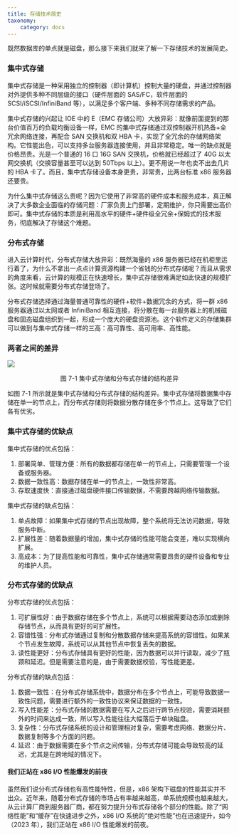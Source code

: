 ```yaml
---
title: 存储技术简史
taxonomy:
    category: docs
---
```


既然数据库的单点就是磁盘，那么接下来我们就来了解一下存储技术的发展简史。

### 集中式存储

集中式存储是一种采用独立的控制器（即计算机）控制大量的硬盘，并通过控制器对外提供多种不同层级的接口（硬件层面的 SAS/FC，软件层面的 SCSI/iSCSI/InfiniBand 等），以满足多个客户端、多种不同存储需求的产品。

集中式存储的兴起让 IOE 中的 E（EMC 存储公司）大放异彩：就像前面提到的那台价值百万的负载均衡设备一样，EMC 的集中式存储通过双控制器开机热备+全冗余网络连接，再配合 SAN 交换机和双 HBA 卡，实现了全冗余的存储网络架构。它性能出色，可以支持多台服务器连接使用，并且非常稳定。唯一的缺点就是价格昂贵。光是一个普通的 16 口 16G SAN 交换机，价格就已经超过了 40G 以太网交换机（交换容量甚至可以达到 50Tbps 以上）。更不用说一年也卖不出去几片的 HBA 卡了。而且，集中式存储设备本身更贵，非常贵，比两台标准 x86 服务器还要贵。

为什么集中式存储这么贵呢？因为它使用了非常高的硬件成本和服务成本，真正解决了大多数企业面临的存储问题：厂家负责上门部署，定期维护，你只需要出高价即可。集中式存储的本质是利用高水平的硬件+硬件级全冗余+保姆式的技术服务，彻底解决了存储这个难题。

### 分布式存储

进入云计算时代，分布式存储大放异彩：既然海量的 x86 服务器已经在机柜里运行着了，为什么不拿出一点点计算资源构建一个省钱的分布式存储呢？而且从需求的角度来看，云计算的规模正在快速增长，集中式存储很难满足如此快速的规模扩张。这时候就需要分布式存储登场了。

分布式存储选择通过海量普通可靠性的硬件+软件+数据冗余的方式，将一群 x86 服务器通过以太网或者 InfiniBand 相互连接，将分散在每一台服务器上的机械磁盘和固态磁盘组织到一起，形成一个庞大的硬盘资源池。这个软件定义的存储集群可以做到与集中式存储一样的三高：高可靠性、高可用率、高性能。

### 两者之间的差异

![](/media/1697696015.png)
<center>图 7-1 集中式存储和分布式存储的结构差异</center>

如图 7-1 所示就是集中式存储和分布式存储的结构差异。集中式存储将数据集中存储在单一的节点上，而分布式存储则将数据分散存储在多个节点上。这导致了它们各有优劣。

### 集中式存储的优缺点

集中式存储的优点包括：

1. 部署简单、管理方便：所有的数据都存储在单一的节点上，只需要管理一个设备或服务器。
2. 数据一致性高：数据存储在单一的节点上，一致性非常高。
3. 存取速度快：直接通过磁盘硬件接口传输数据，不需要跨越网络传输数据。

集中式存储的缺点包括：

1. 单点故障：如果集中式存储的节点出现故障，整个系统将无法访问数据，导致服务中断。
2. 扩展性差：随着数据量的增加，集中式存储的性能可能会变差，难以实现横向扩展。
3. 高成本：为了提高性能和可靠性，集中式存储通常需要昂贵的硬件设备和专业的维护人员。

### 分布式存储的优缺点

分布式存储的优点包括：

1. 可扩展性好：由于数据存储在多个节点上，系统可以根据需要动态添加或删除存储节点，从而具有更好的可扩展性。
2. 容错性强：分布式存储通过复制和分散数据存储来提高系统的容错性。如果某个节点发生故障，系统可以从其他节点中恢复丢失的数据。
3. 读性能更好：分布式存储具有更好的性能，因为数据可以并行读取，减少了瓶颈和延迟。但是需要注意的是，由于需要数据校验，写性能更差。

分布式存储的缺点包括：

1. 数据一致性：在分布式存储系统中，数据分布在多个节点上，可能导致数据一致性问题，需要进行额外的一致性协议来保证数据的一致性。
2. 写入性能差：分布式存储的数据需要在写入之后进行跨节点校验，需要消耗额外的时间来达成一致，所以写入性能往往大幅落后于单块磁盘。
3. 复杂性：分布式存储系统的设计和管理相对复杂，需要考虑网络、数据分片、数据复制等多个方面的问题。
4. 延迟：由于数据需要在多个节点之间传输，分布式存储可能会导致较高的延迟，尤其是在跨地域的情况下。

#### 我们正站在 x86 I/O 性能爆发的前夜

虽然我们说分布式存储也有高性能特性，但是，x86 架构下磁盘的性能其实并不出众。近年来，随着分布式存储的市场占有率越来越高，单系统规模也越来越大，从云计算厂商到服务器厂商，都在努力提升分布式存储各个部分的性能。除了“网络性能”和“缓存”在快速进步之外，x86 I/O 系统的“绝对性能”也在迅速提升，如今（2023 年），我们正站在 x86 I/O 性能爆发的前夜。
